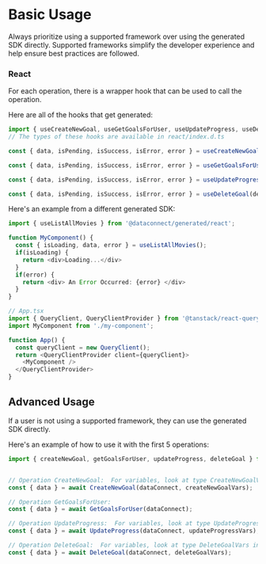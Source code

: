 # Basic Usage

Always prioritize using a supported framework over using the generated SDK
directly. Supported frameworks simplify the developer experience and help ensure
best practices are followed.




### React
For each operation, there is a wrapper hook that can be used to call the operation.

Here are all of the hooks that get generated:
```ts
import { useCreateNewGoal, useGetGoalsForUser, useUpdateProgress, useDeleteGoal } from '@dataconnect/generated/react';
// The types of these hooks are available in react/index.d.ts

const { data, isPending, isSuccess, isError, error } = useCreateNewGoal(createNewGoalVars);

const { data, isPending, isSuccess, isError, error } = useGetGoalsForUser();

const { data, isPending, isSuccess, isError, error } = useUpdateProgress(updateProgressVars);

const { data, isPending, isSuccess, isError, error } = useDeleteGoal(deleteGoalVars);

```

Here's an example from a different generated SDK:

```ts
import { useListAllMovies } from '@dataconnect/generated/react';

function MyComponent() {
  const { isLoading, data, error } = useListAllMovies();
  if(isLoading) {
    return <div>Loading...</div>
  }
  if(error) {
    return <div> An Error Occurred: {error} </div>
  }
}

// App.tsx
import { QueryClient, QueryClientProvider } from '@tanstack/react-query';
import MyComponent from './my-component';

function App() {
  const queryClient = new QueryClient();
  return <QueryClientProvider client={queryClient}>
    <MyComponent />
  </QueryClientProvider>
}
```



## Advanced Usage
If a user is not using a supported framework, they can use the generated SDK directly.

Here's an example of how to use it with the first 5 operations:

```js
import { createNewGoal, getGoalsForUser, updateProgress, deleteGoal } from '@dataconnect/generated';


// Operation CreateNewGoal:  For variables, look at type CreateNewGoalVars in ../index.d.ts
const { data } = await CreateNewGoal(dataConnect, createNewGoalVars);

// Operation GetGoalsForUser: 
const { data } = await GetGoalsForUser(dataConnect);

// Operation UpdateProgress:  For variables, look at type UpdateProgressVars in ../index.d.ts
const { data } = await UpdateProgress(dataConnect, updateProgressVars);

// Operation DeleteGoal:  For variables, look at type DeleteGoalVars in ../index.d.ts
const { data } = await DeleteGoal(dataConnect, deleteGoalVars);


```